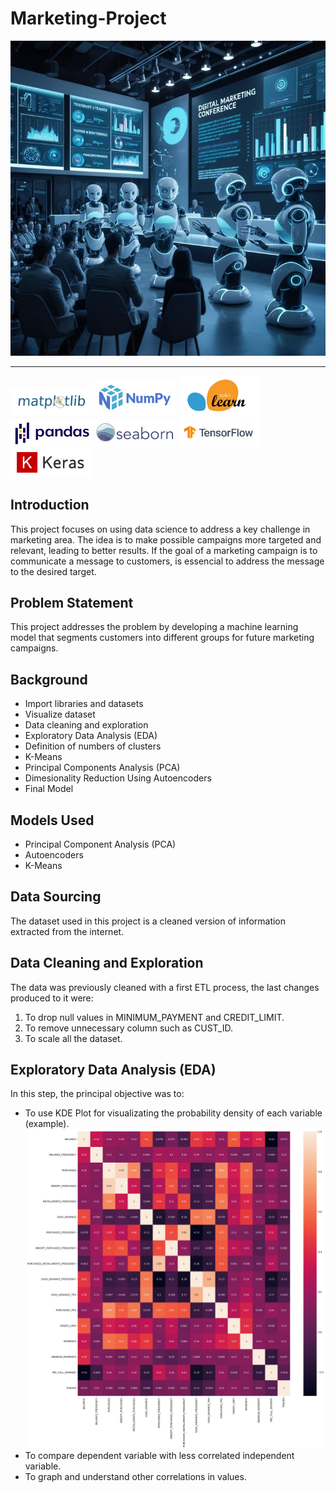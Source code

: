 # Marketing-Project
![](images/marketing-introduction.jpg)

---
<img src="images/matplotlib-logo.png" alt="Matplotlib Logo" width="130"/> <img src="images/numpy-logo.png" alt="Numpy Logo" width="130"/> <img src="images/sklearn-logo.png" alt="Sklearn Logo" width="130"/> <img src="images/pandas-logo.jpg" alt="Pandas Logo" width="130"/> <img src="images/seaborn-logo.png" alt="Seaborn Logo" width="130"/>  <img src="images/tensorflow-logo.jpg" alt="Tensorflow Logo" width="130"/> <img src="images/keras-logo.jpg" alt="Keras Logo" width="130"/>

## Introduction
This project focuses on using data science to address a key challenge in marketing area. The idea is to make possible campaigns more targeted and relevant, leading to better results. If the goal of a marketing campaign is to communicate a message to customers, is essencial to address the message to the desired target.

## Problem Statement
This project addresses the problem by developing a machine learning model that segments customers into different groups for future marketing campaigns.

## Background
- Import libraries and datasets
- Visualize dataset
- Data cleaning and exploration
- Exploratory Data Analysis (EDA)
- Definition of numbers of clusters
- K-Means
- Principal Components Analysis (PCA)
- Dimesionality Reduction Using Autoencoders
- Final Model

## Models Used
- Principal Component Analysis (PCA)
- Autoencoders
- K-Means

## Data Sourcing
The dataset used in this project is a cleaned version of information extracted from the internet. 

## Data Cleaning and Exploration
The data was previously cleaned with a first ETL process, the last changes produced to it were:
1) To drop null values in MINIMUM_PAYMENT and CREDIT_LIMIT.
2) To remove unnecessary column such as CUST_ID.
3) To scale all the dataset.

## Exploratory Data Analysis (EDA)
In this step, the principal objective was to:
- To use KDE Plot  for visualizating the probability density of each variable (example).
  ![](images/correlations.png)
- To compare dependent variable with less correlated independent variable.
- To graph and understand other correlations in values.








